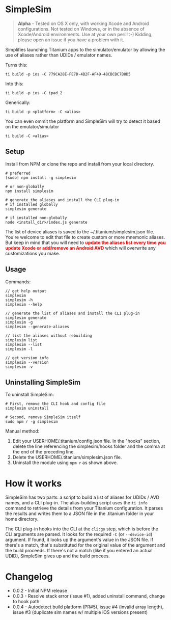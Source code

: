 # SimpleSim

> **Alpha** - Tested on OS X only, with working Xcode and Android configurations. Not tested on Windows, or in the absence of Xcode/Android environments. Use at your own peril! :-) Kidding, please open an issue if you have a problem with it.

Simplifies launching Titanium apps to the simulator/emulator by allowing the use of aliases rather than UDIDs / emulator names.

Turns this:

```shell
ti build -p ios -C 779CA28E-FE7D-4B2F-AF49-48CBCBC7B8D5
```

Into this:

```shell
ti build -p ios -C ipad_2
```

Generically:

```shell
ti build -p <platform> -C <alias>
```

You can even ommit the platform and SimpleSim will try to detect it based on the emulator/simulator
```shell
ti build -C <alias>
```



## Setup

Install from NPM or clone the repo and install from your local directory.

```shell
# preferred
[sudo] npm install -g simplesim

# or non-globally
npm install simplesim

# generate the aliases and install the CLI plug-in
# if installed globally
simplesim generate

# if installed non-globally
node <install_dir>/index.js generate
```

The list of device aliases is saved to the ~/.titanium/simplesim.json file. You're welcome to edit that file to create custom or more mnemonic aliases. But keep in mind that you will need to <span style="color:red;">**update the aliases list every time you update Xcode or add/remove an Android AVD**</span> which will overwrite any customizations you make.

## Usage

Commands:

```shell
// get help output
simplesim
simplesim -h
simplesim --help

// generate the list of aliases and install the CLI plug-in
simplesim generate
simplesim -g
simplesim --generate-aliases

// list the aliases without rebuilding
simplesim list
simplesim --list
simplesim -l

// get version info
simplesim --version
simplesim -v
```

## Uninstalling SimpleSim

To uninstall SimpleSim:

```shell
# First, remove the CLI hook and config file
simplesim uninstall

# Second, remove SimpleSim itself
sudo npm r -g simplesim
```

Manual method:

1. Edit your USERHOME/.titanium/config.json file. In the "hooks" section, delete the line referencing the simplesim/hooks folder and the comma at the end of the preceding line.
2. Delete the USERHOME/.titanium/simplesim.json file.
3. Uninstall the module using `npm r` as shown above.


# How it works

SimpleSim has two parts: a script to build a list of aliases for UDIDs / AVD names, and a CLI plug-in. The alias-building script uses the `ti info` command to retrieve the details from your Titanium configuration. It parses the results and writes them to a JSON file in the .titanium folder in your home directory.

The CLI plug-in hooks into the CLI at the `cli:go` step, which is before the CLI arguments are parsed. It looks for the required `-C` (or `--device-id`) argument. If found, it looks up the argument's value in the JSON file. If there's a match, that's substituted for the original value of the argument and the build proceeds. If there's not a match (like if you entered an actual UDID), SimpleSim gives up and the build procees.

# Changelog

* 0.0.2 - Initial NPM release
* 0.0.3 - Resolve stack error (issue #1), added uninstall command, change to hook path
* 0.0.4 - Autodetect build platform (PR#5), issue #4 (invalid array length), issue #3 (duplicate sim names w/ multiple iOS versions present)
